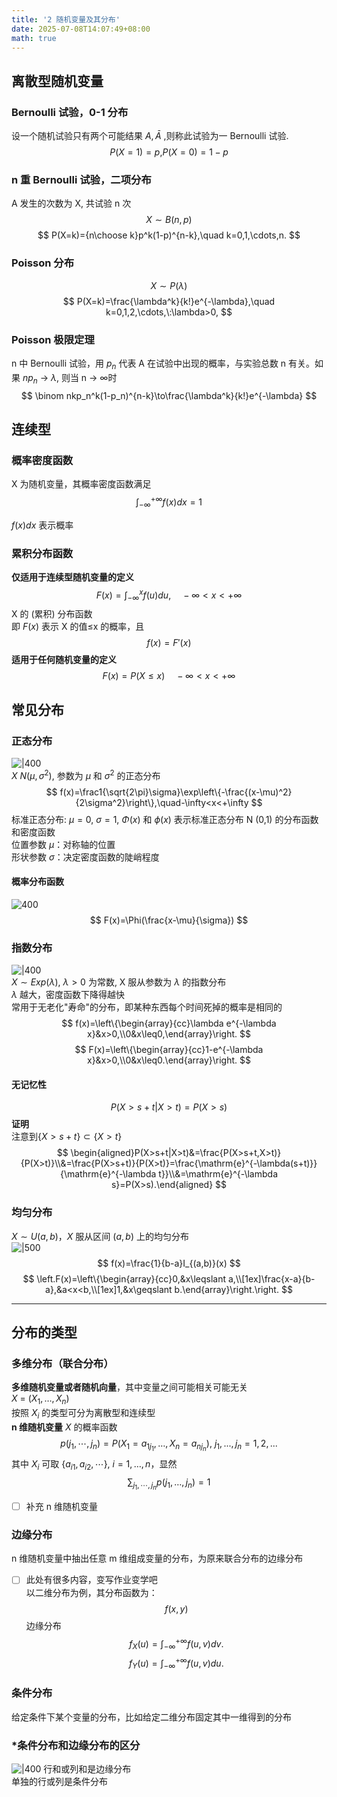 ```yaml
---
title: '2 随机变量及其分布'
date: 2025-07-08T14:07:49+08:00
math: true
---
```


## 离散型随机变量

### Bernoulli 试验，0-1 分布  
设一个随机试验只有两个可能结果 $A,\bar{A}$ ,则称此试验为一 Bernoulli 试验.  
$$
 P(X=1)=p\text{,}P(X=0)=1-p
$$
### n 重 Bernoulli 试验，二项分布
A 发生的次数为 X, 共试验 n 次  
$$
 X\sim B(n,p)
$$
$$
 P(X=k)={n\choose k}p^k(1-p)^{n-k},\quad k=0,1,\cdots,n.
$$
### Poisson 分布
$$
 X\sim P(\lambda)
$$
$$
 P(X=k)=\frac{\lambda^k}{k!}e^{-\lambda},\quad k=0,1,2,\cdots,\:\lambda>0,
$$
### Poisson 极限定理
n 中 Bernoulli 试验，用 $p_n$ 代表 A 在试验中出现的概率，与实验总数 n 有关。如果 $np_n$  → $\lambda$, 则当 n → ∞时  
$$
 \binom nkp_n^k(1-p_n)^{n-k}\to\frac{\lambda^k}{k!}e^{-\lambda}
$$
## 连续型
### 概率密度函数  
X 为随机变量，其概率密度函数满足  
$$
\int_{-\infty}^{+\infty}f(x)dx=1
$$

$f(x)dx$ 表示概率  
### 累积分布函数
**仅适用于连续型随机变量的定义**  
$$
F(x)=\int_{-\infty}^xf(u)du,\quad-\infty<x<+\infty
$$
X 的 (累积) 分布函数  
即 $F(x)$ 表示 X 的值≤x 的概率，且  
$$
 f(x)=F'(x)
$$
**适用于任何随机变量的定义**  
$$
F(x)=P(X\leq x)\quad-\infty<x<+\infty
$$
## 常见分布
### 正态分布  
![|400](https://huarenjianimg.oss-cn-nanjing.aliyuncs.com/image/20250708164026685.png)  
$X~N(\mu,\sigma ^2)$, 参数为 $\mu$ 和 $\sigma ^2$ 的正态分布  
$$
 f(x)=\frac1{\sqrt{2\pi}\sigma}\exp\left\{-\frac{(x-\mu)^2}{2\sigma^2}\right\},\quad-\infty<x<+\infty 
$$
标准正态分布: $\mu =0$, $\sigma = 1$, $\Phi(x)$ 和 $\phi(x)$ 表示标准正态分布 N (0,1) 的分布函数和密度函数  
位置参数 $\mu$：对称轴的位置  
形状参数 $\sigma$：决定密度函数的陡峭程度  
#### 概率分布函数
![400](https://huarenjianimg.oss-cn-nanjing.aliyuncs.com/image/20250708164620635.png)  
$$
F(x)=\Phi(\frac{x-\mu}{\sigma})
$$
### 指数分布
![|400](https://huarenjianimg.oss-cn-nanjing.aliyuncs.com/image/20250708165926755.png)  
$X\sim Exp(\lambda)$, $\lambda>0$ 为常数, X 服从参数为 $\lambda$ 的指数分布  
$\lambda$ 越大，密度函数下降得越快  
常用于无老化"寿命"的分布，即某种东西每个时间死掉的概率是相同的  
$$
f(x)=\left\{\begin{array}{cc}\lambda e^{-\lambda x}&x>0,\\0&x\leq0,\end{array}\right.
$$
$$
 F(x)=\left\{\begin{array}{cc}1-e^{-\lambda x}&x>0,\\0&x\leq0.\end{array}\right.
$$
#### 无记忆性
$$
P(X>s+t|X>t)=P(X>s)
$$
**证明**  
注意到$\{X>s+t\}\subset\{X>t\}$  
$$
\begin{aligned}P(X>s+t|X>t)&=\frac{P(X>s+t,X>t)}{P(X>t)}\\&=\frac{P(X>s+t)}{P(X>t)}=\frac{\mathrm{e}^{-\lambda(s+t)}}{\mathrm{e}^{-\lambda t}}\\&=\mathrm{e}^{-\lambda s}=P(X>s).\end{aligned}
$$

### 均匀分布  
$X\sim U(a,b)$，$X$ 服从区间 $(a,b)$ 上的均匀分布  
![|500](https://huarenjianimg.oss-cn-nanjing.aliyuncs.com/image/20250708193758228.png)  
$$
 f(x)=\frac{1}{b-a}I_{(a,b)}(x)
$$
$$
 \left.F(x)=\left\{\begin{array}{cc}0,&x\leqslant a,\\[1ex]\frac{x-a}{b-a},&a<x<b,\\[1ex]1,&x\geqslant b.\end{array}\right.\right.
$$

---

## 分布的类型
### 多维分布（联合分布）  
**多维随机变量或者随机向量**，其中变量之间可能相关可能无关  
$X\:=\:(X_{1},\ldots,X_{n})$  
按照 $X_i$ 的类型可分为离散型和连续型  
**n 维随机变量** $X$ 的概率函数  
$$
p(j_1,\cdots,j_n)=P(X_1=a_{1j_1},\ldots,X_n=a_{nj_n}),\:j_1,...,j_n=1,2,...
$$
其中 $X_i$ 可取 $\{a_{i1},a_{i2},\cdots\},\:i=1,\ldots,n$，显然  
$$
 \sum_{j_1,\cdots,j_n}p(j_1,\ldots,j_n)=1
$$

- [ ] 补充 n 维随机变量  
### 边缘分布  
n 维随机变量中抽出任意 m 维组成变量的分布，为原来联合分布的边缘分布  
- [ ] 此处有很多内容，变写作业变学吧  
以二维分布为例，其分布函数为：  
$$
f(x,y)
$$
边缘分布  
$$
f_X(u)=\int_{-\infty}^{+\infty}f(u,v)dv.
$$$$
f_Y(u)=\int_{-\infty}^{+\infty}f(u,v)du.
$$
### 条件分布  
给定条件下某个变量的分布，比如给定二维分布固定其中一维得到的分布  

### \*条件分布和边缘分布的区分  
![|400](https://huarenjianimg.oss-cn-nanjing.aliyuncs.com/image/20250709144933325.png)
行和或列和是边缘分布  
单独的行或列是条件分布

